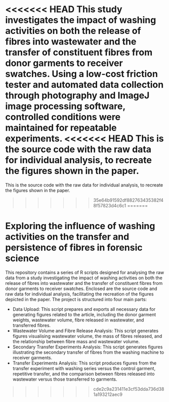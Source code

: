 
<<<<<<< HEAD
This study investigates the impact of washing activities on both the release of fibres into wastewater and the transfer of constituent fibres from donor garments to receiver swatches. 
Using a low-cost friction tester and automated data collection through photography and ImageJ image processing software, controlled conditions were maintained for repeatable experiments.
<<<<<<< HEAD
This is the source code with the raw data for individual analysis, to recreate  the figures shown in the paper.
=======
This is the source code with the raw data for individual analysis, to recreate  the figures shown in the paper.
>>>>>>> 35e64b91592df882763435382f48f57823d4c6c1
=======
# Exploring the influence of washing activities on the transfer and persistence of fibres in forensic science

This repository contains a series of R scripts designed for analysing the raw data from a study investigating the impact of washing activities on both the release of fibres into wastewater and the transfer of constituent fibres from donor garments to receiver swatches. 
Enclosed are the source code and raw data for individual analysis, facilitating the recreation of the figures depicted in the paper. The project is structured into four main parts:
- Data Upload: This script prepares and exports all necessary data for generating figures related to the article, including the donor garment weights, wastewater volume, fibre released in wastewater, and transferred fibres.
- Wastewater Volume and Fibre Release Analysis: This script generates figures visualising wastewater volume, the mass of fibres released, and the relationship between fibre mass and wastewater volume.
- Secondary Transfer Experiments Analysis: This script generates figures illustrating the secondary transfer of fibres from the washing machine to receiver garments.
- Transfer Experiments Analysis: This script produces figures from the transfer experiment with washing series versus the control garment, repetitive transfer, and the comparison between fibres released into wastewater versus those transferred to garments.
>>>>>>> cde2c9a231411e3cf53dda736d381a193212aec9
